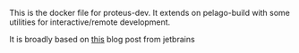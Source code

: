 This is the docker file for proteus-dev. It extends on pelago-build with some utilities for interactive/remote development.

It is broadly based on [this](https://blog.jetbrains.com/clion/2020/01/using-docker-with-clion/) blog post from jetbrains